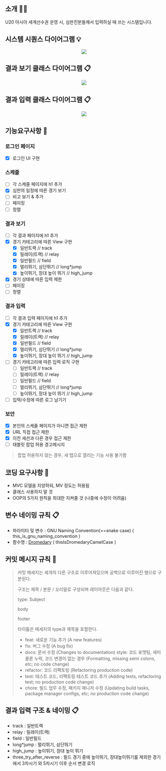 ## 소개 💁‍♂️

U20 아시아 세계선수권 운영 시, 심판진분들께서 입력하실 때 쓰는 시스템입니다.

## 시스템 시퀀스 다이어그램 💡
<p align="center">
  <img src="https://user-images.githubusercontent.com/75259783/216961152-dff1a093-ec73-4765-a70d-2047a57a1057.png">
</p>

## 결과 보기 클래스 다이어그램 📋
<p align="center">
  <img src="https://user-images.githubusercontent.com/75259783/217498463-b1fd4beb-9faa-4151-843e-efc80fab34c3.png">
</p>

## 결과 입력 클래스 다이어그램 📋
<p align="center">
  <img src="https://user-images.githubusercontent.com/75259783/217498484-c4abbcae-8fa4-441d-9bb2-7661339ca43f.png">
</p>

## 기능요구사항 🎯
### 로그인 페이지
- [x] 로그인 UI 구현
### 스케줄
- [ ] 각 스케줄 페이지에 h1 추가
- [x] 심판의 일정에 따른 경기 보기
- [ ] 비고 보기 & 추가
- [ ] 페이징
- [ ] 정렬
### 결과 보기
- [ ] 각 결과 페이지에 h1 추가
- [x] 경기 카테고리에 따른 View 구현
  - [x] 일반트랙 // track
  - [x] 릴레이(트랙) // relay
  - [x] 일반필드 // field
  - [x] 멀리뛰기, 삼단뛰기 // long*jump
  - [x] 높이뛰기, 장대 높이 뛰기 // high_jump
- [x] 경기 상태에 따른 입력 제한
- [ ] 페이징
- [ ] 정렬
### 결과 입력
- [ ] 각 결과 입력 페이지에 h1 추가
- [x] 경기 카테고리에 따른 View 구현
  - [x] 일반트랙 // track
  - [x] 릴레이(트랙) // relay
  - [x] 일반필드 // field
  - [x] 멀리뛰기, 삼단뛰기 // long*jump
  - [x] 높이뛰기, 장대 높이 뛰기 // high_jump
- [ ] 경기 카테고리에 따른 입력 로직 구현
  - [ ] 일반트랙 // track
  - [ ] 릴레이(트랙) // relay
  - [ ] 일반필드 // field
  - [ ] 멀리뛰기, 삼단뛰기 // long*jump
  - [ ] 높이뛰기, 장대 높이 뛰기 // high_jump
- [ ] 입력/수정에 따른 로그 남기기
### 보안
- [x] 본인의 스케줄 페이지가 아니면 접근 제한
- [x] URL 직접 접근 제한
- [x] 이전 세션과 다른 경우 접근 제한
- [ ] 태블릿 팝업 허용 경고메시지
> 팝업 허용하지 않는 경우, 새 탭으로 열리는 기능 사용 불가함


## 코딩 요구사항 🙏

- MVC 모델을 지양하되, MV 정도는 허용됨
- 클래스 사용하지 말 것
- OOP의 5가지 원칙을 최대한 지켜줄 것 (나중에 수정이 어려움)


## 변수 네이밍 규칙 📋

- 파라미터 및 변수 : GNU Naming Convention(==snake case) ( this_is_gnu_naming_convention )
- 함수명 : [Dromedary](https://en.wikipedia.org/wiki/Dromedary) ( thisIsDromedaryCamelCase )


## 커밋 메시지 규칙 💬

> 커밋 메세지는 세개의 다른 구조로 이루어져있으며 공백으로 이루어진 행으로 구분된다.
>
> 구조는 제목 / 본문 / 꼬리말로 구성되며 레이아웃은 다음과 같다.
>
> type: Subject
>
> body
>
> footer
>
> 타이틀은 메세지의 type과 제목을 포함한다.
>
> - feat: 새로운 기능 추가 (A new features)
> - fix: 버그 수정 (A bug fix)
> - docs: 문서 수정 (Changes to documentation)
>   style: 코드 포맷팅, 세미콜론 누락, 코드 변경이 없는 경우 (Formatting, missing semi colons, etc; no code change)
> - refactor: 코드 리팩토링 (Refactoring production code)
> - test: 테스트 코드, 리팩토링 테스트 코드 추가 (Adding tests, refactoring test; no production code change)
> - chore: 빌드 업무 수정, 패키지 매니저 수정 (Updating build tasks, package manager configs, etc; no production code change)

## 결과 입력 구조 & 네이밍 📋
- track : 일반트랙
- relay : 릴레이(트랙) 
- field : 일반필드 
- long*jump : 멀리뛰기, 삼단뛰기
- high_jump : 높이뛰기, 장대 높이 뛰기 
- three_try_after_reverse : 필드 경기 중에 높이뛰기, 장대높이뛰기를 제외한 경기에서 3차시기 와 5차시기 이후 순서 변경 로직

